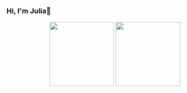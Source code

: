 ### Hi, I'm Julia👋

<!--
**JuliaBelokopytskaya/JuliaBelokopytskaya** is a ✨ _special_ ✨ repository because its `README.md` (this file) appears on your GitHub profile.

Here are some ideas to get you started:

- 🔭 I’m currently working on ...
- 🌱 I’m currently learning ...
- 👯 I’m looking to collaborate on ...
- 🤔 I’m looking for help with ...
- 💬 Ask me about ...
- 📫 How to reach me: ...
- 😄 Pronouns: ...
- ⚡ Fun fact: ...
-->
<p align='center'>
   <a href="https://github-readme-stats.vercel.app/api?username=JuliaBelokopytskaya&show_icons=true&count_private=true">
       <img height=150 src="https://github-readme-stats.vercel.app/api?username=JuliaBelokopytskaya&show_icons=true&count_private=true"/></a>
   <a href="https://github.com/JuliaBelokopytskaya/github-readme-stats">
       <img height=150 src="https://github-readme-stats.vercel.app/api/top-langs/?username=JuliaBelokopytskaya&layout=compact"/></a>
</p>

